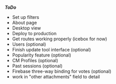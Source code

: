 ***ToDo***

<!-- - Create show page -->
- Set up filters
- About page
- Desktop view
- Deploy to production
- Get routes working properly (icebox for now)
- Users (optional)
- Finish update tool interface (optional)
- Popularity feature (optional)
- CM Profiles (optional)
- Past sessions (optional)
- Firebase three-way binding for votes (optional)
- work in "other attachments" field to detail
